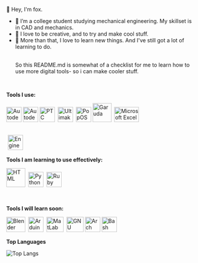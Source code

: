 🦊 Hey, I'm fox. 

- 🌱 I’m a college student studying mechanical engineering. My skillset is in CAD and mechanics.
- 🌿 I love to be creative, and to try and make cool stuff. 
- 🌳 More than that, I love to learn new things. And I've still got a lot of learning to do. <p><br>
So this README.md is somewhat of a checklist for me to learn how to use more digital tools- so i can make cooler stuff.

<p><br>

**Tools I use:**
<p>
<img src="https://upload.wikimedia.org/wikipedia/en/e/ec/AutoCAD_2018_icon.png" width="40" height="40" alt="Autodesk AutoCAD">
<img src="https://www.logolynx.com/images/logolynx/4c/4c80cb2cf950982fa380199b20d17bb8.png" width="40" height="40" alt="Autodesk Inventor">
<img src="https://github.com/almandinefox/images/blob/main/crop?raw=true" width="40" height="40" alt="PTC Creo">
&nbsp;<img src="https://user-images.githubusercontent.com/94206521/141606881-9e1f60ba-3407-4e49-9eb6-407e31e454e8.png" width="40" height="40" alt="Ultimaker Cura">
&nbsp;<img src="https://avatars.githubusercontent.com/u/33131755?s=200&v=4" width="40" height="40" alt="PopOS">
<img src="https://upload.wikimedia.org/wikipedia/commons/thumb/8/88/Garuda-blue-sgs.svg/400px-Garuda-blue-sgs.svg.png" width="50" height="50" alt="Garuda">
&nbsp;<img src="https://1000logos.net/wp-content/uploads/2020/08/Microsoft-Excel-Logo.png" width="65" height="40" alt="Microsoft Excel">
<p><br>
&nbsp;<img src="https://www.it.unlv.edu/sites/default/files/styles/250_width/public/sites/default/files/assets/software/icons/ees_icon.png?itok=YFA05BbW" width="40" height="40" alt="Engineering Equation Solver">
  
**Tools I am learning to use effectively:**
<p>
<img src="https://user-images.githubusercontent.com/94206521/141607606-49b511dc-9032-4a67-87f2-93e0876a88b6.png" width="50" height="50" alt="HTML">
&nbsp;<img src="https://logos-download.com/wp-content/uploads/2016/10/Python_logo_icon.png" width="40" height="40" alt="Python">
&nbsp;<img src="https://upload.wikimedia.org/wikipedia/commons/thumb/7/73/Ruby_logo.svg/297px-Ruby_logo.svg.png?20101129171534" width="40" height="40" alt="Ruby">
<p><br>
  
**Tools I will learn soon:**
<p>
<img src="https://www.logolynx.com/images/logolynx/63/632150f28960cba513ff90fb97813286.png" width="50" height="40" alt="Blender">
&nbsp;<img src="https://cdn-images-1.medium.com/max/1200/1*grcYwW_zgkpzP0VEsh3vOg.png" width="40" height="40" alt="Arduino">
&nbsp;<img src="https://upload.wikimedia.org/wikipedia/commons/2/21/Matlab_Logo.png" width="45" height="40" alt="MatLab">
&nbsp;<img src="https://upload.wikimedia.org/wikipedia/commons/thumb/6/6a/Gnu-octave-logo.svg/1024px-Gnu-octave-logo.svg.png" width="45" height="40" alt="GNU Octave">
<img src="https://wiki.installgentoo.com/images/f/f9/Arch-linux-logo.png" width="40" height="40" alt="Arch">
<img src="https://upload.wikimedia.org/wikipedia/commons/thumb/4/4b/Bash_Logo_Colored.svg/512px-Bash_Logo_Colored.svg.png" width="40" height="40" alt="Bash">

  
  
  
  
  
**Top Languages**

![Top Langs](https://github-readme-stats.vercel.app/api/top-langs/?username=almandinefox&layout=compact)
  
<!---
almandinefox/almandinefox is a ✨ special ✨ repository because its `README.md` (this file) appears on your GitHub profile.
You can click the Preview link to take a look at your changes.
--->
